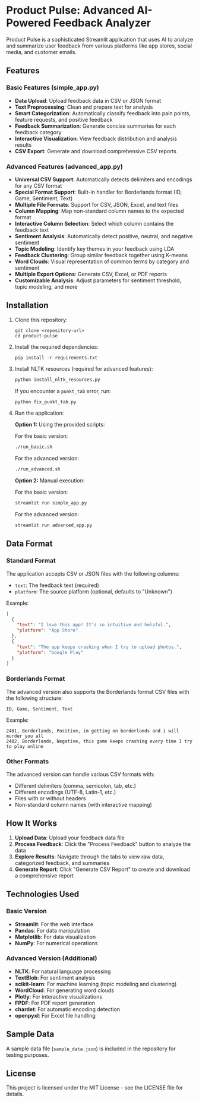 # Product Pulse: Advanced AI-Powered Feedback Analyzer

Product Pulse is a sophisticated Streamlit application that uses AI to analyze and summarize user feedback from various platforms like app stores, social media, and customer emails.

## Features

### Basic Features (simple_app.py)
- **Data Upload**: Upload feedback data in CSV or JSON format
- **Text Preprocessing**: Clean and prepare text for analysis
- **Smart Categorization**: Automatically classify feedback into pain points, feature requests, and positive feedback
- **Feedback Summarization**: Generate concise summaries for each feedback category
- **Interactive Visualization**: View feedback distribution and analysis results
- **CSV Export**: Generate and download comprehensive CSV reports

### Advanced Features (advanced_app.py)
- **Universal CSV Support**: Automatically detects delimiters and encodings for any CSV format
- **Special Format Support**: Built-in handler for Borderlands format (ID, Game, Sentiment, Text)
- **Multiple File Formats**: Support for CSV, JSON, Excel, and text files
- **Column Mapping**: Map non-standard column names to the expected format
- **Interactive Column Selection**: Select which column contains the feedback text
- **Sentiment Analysis**: Automatically detect positive, neutral, and negative sentiment
- **Topic Modeling**: Identify key themes in your feedback using LDA
- **Feedback Clustering**: Group similar feedback together using K-means
- **Word Clouds**: Visual representation of common terms by category and sentiment
- **Multiple Export Options**: Generate CSV, Excel, or PDF reports
- **Customizable Analysis**: Adjust parameters for sentiment threshold, topic modeling, and more

## Installation

1. Clone this repository:
   ```
   git clone <repository-url>
   cd product-pulse
   ```

2. Install the required dependencies:
   ```
   pip install -r requirements.txt
   ```

3. Install NLTK resources (required for advanced features):
   ```bash
   python install_nltk_resources.py
   ```

   If you encounter a `punkt_tab` error, run:
   ```bash
   python fix_punkt_tab.py
   ```

4. Run the application:

   **Option 1:** Using the provided scripts:

   For the basic version:
   ```bash
   ./run_basic.sh
   ```

   For the advanced version:
   ```bash
   ./run_advanced.sh
   ```

   **Option 2:** Manual execution:

   For the basic version:
   ```bash
   streamlit run simple_app.py
   ```

   For the advanced version:
   ```bash
   streamlit run advanced_app.py
   ```

## Data Format

### Standard Format
The application accepts CSV or JSON files with the following columns:
- `text`: The feedback text (required)
- `platform`: The source platform (optional, defaults to "Unknown")

Example:
```json
[
  {
    "text": "I love this app! It's so intuitive and helpful.",
    "platform": "App Store"
  },
  {
    "text": "The app keeps crashing when I try to upload photos.",
    "platform": "Google Play"
  }
]
```

### Borderlands Format
The advanced version also supports the Borderlands format CSV files with the following structure:
```
ID, Game, Sentiment, Text
```

Example:
```
2401, Borderlands, Positive, im getting on borderlands and i will murder you all
2402, Borderlands, Negative, this game keeps crashing every time I try to play online
```

### Other Formats
The advanced version can handle various CSV formats with:
- Different delimiters (comma, semicolon, tab, etc.)
- Different encodings (UTF-8, Latin-1, etc.)
- Files with or without headers
- Non-standard column names (with interactive mapping)

## How It Works

1. **Upload Data**: Upload your feedback data file
2. **Process Feedback**: Click the "Process Feedback" button to analyze the data
3. **Explore Results**: Navigate through the tabs to view raw data, categorized feedback, and summaries
4. **Generate Report**: Click "Generate CSV Report" to create and download a comprehensive report

## Technologies Used

### Basic Version
- **Streamlit**: For the web interface
- **Pandas**: For data manipulation
- **Matplotlib**: For data visualization
- **NumPy**: For numerical operations

### Advanced Version (Additional)
- **NLTK**: For natural language processing
- **TextBlob**: For sentiment analysis
- **scikit-learn**: For machine learning (topic modeling and clustering)
- **WordCloud**: For generating word clouds
- **Plotly**: For interactive visualizations
- **FPDF**: For PDF report generation
- **chardet**: For automatic encoding detection
- **openpyxl**: For Excel file handling

## Sample Data

A sample data file (`sample_data.json`) is included in the repository for testing purposes.

## License

This project is licensed under the MIT License - see the LICENSE file for details.
